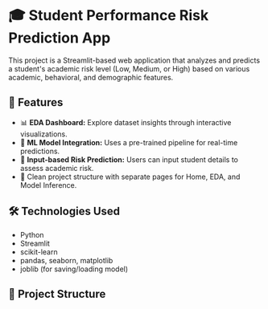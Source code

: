 # 🎓 Student Performance Risk Prediction App

This project is a Streamlit-based web application that analyzes and predicts a student's academic risk level (Low, Medium, or High) based on various academic, behavioral, and demographic features.

## 🚀 Features

- 📊 **EDA Dashboard:** Explore dataset insights through interactive visualizations.
- 🤖 **ML Model Integration:** Uses a pre-trained pipeline for real-time predictions.
- 🧠 **Input-based Risk Prediction:** Users can input student details to assess academic risk.
- 📁 Clean project structure with separate pages for Home, EDA, and Model Inference.

## 🛠️ Technologies Used

- Python
- Streamlit
- scikit-learn
- pandas, seaborn, matplotlib
- joblib (for saving/loading model)

## 📂 Project Structure

